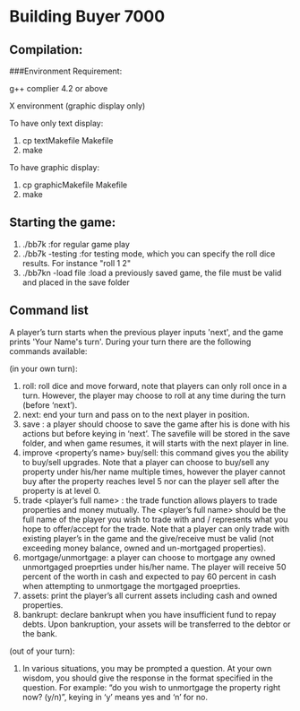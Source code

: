 Building Buyer 7000
===

Compilation:
---

###Environment Requirement:

g++ complier 4.2 or above

X environment (graphic display only)

To have only text display:

1. cp textMakefile Makefile
2. make

To have graphic display:
	
1. cp graphicMakefile Makefile
2. make

Starting the game:
---

1. ./bb7k :for regular game play
2. ./bb7k -testing :for testing mode, which you can specify the roll dice results. For instance "roll 1 2"
3. ./bb7kn -load file :load a previously saved game, the file must be valid and placed in the save folder

Command list
---

A player’s turn starts when the previous player inputs 'next', and the game prints 'Your Name's turn'. During your turn there are the following commands available:

(in your own turn):

1. roll: roll dice and move forward, note that players can only roll once in a turn. However, the player may choose to roll at any time during the turn (before ‘next’).
2. next: end your turn and pass on to the next player in position.
3. save <filename>: a player should choose to save the game after his is done with his actions but before keying in ‘next’. The savefile will be stored in the save folder, and when game resumes, it will starts with the next player in line.
4. improve <property’s name> buy/sell: this command gives you the ability to buy/sell upgrades. Note that a player can choose to buy/sell any property under his/her name multiple times, however the player cannot buy after the property reaches level 5 nor can the player sell after the property is at level 0.
5. trade  <player’s full name>  <give>  <receive>: the trade function allows players to trade properties and money mutually. The <player’s full name> should be the full name of the player you wish to trade with and  <give> /<receive> represents what you hope to offer/accept for the trade. Note that a player can only trade with existing player’s in the game and the give/receive must be valid (not exceeding money balance, owned and un-mortgaged properties).
6. mortgage/unmortgage: a player can choose to mortgage any owned unmortgaged proeprties under his/her name. The player will receive 50 percent of the worth in cash and expected to pay 60 percent in cash when attempting to unmortgage the mortgaged proeprties.
7. assets: print the player’s all current assets including cash and owned properties.
8. bankrupt: declare bankrupt when you have insufficient fund to repay debts. Upon bankruption, your assets will be transferred to the debtor or the bank.

(out of your turn):

1. In various situations, you may be prompted a question. At your own wisdom, you should give the response in the format specified in the question. For example: “do you wish to unmortgage the property right now? (y/n)”, keying in ‘y’ means yes and ‘n’ for no.
